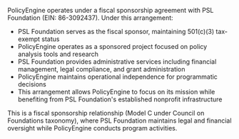 PolicyEngine operates under a fiscal sponsorship agreement with PSL Foundation (EIN: 86-3092437). Under this arrangement:

- PSL Foundation serves as the fiscal sponsor, maintaining 501(c)(3) tax-exempt status
- PolicyEngine operates as a sponsored project focused on policy analysis tools and research
- PSL Foundation provides administrative services including financial management, legal compliance, and grant administration
- PolicyEngine maintains operational independence for programmatic decisions
- This arrangement allows PolicyEngine to focus on its mission while benefiting from PSL Foundation's established nonprofit infrastructure

This is a fiscal sponsorship relationship (Model C under Council on Foundations taxonomy), where PSL Foundation maintains legal and financial oversight while PolicyEngine conducts program activities.
